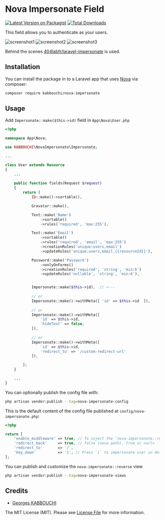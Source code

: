 # Nova Impersonate Field

[![Latest Version on Packagist](https://img.shields.io/packagist/v/kabbouchi/nova-impersonate.svg?style=flat-square)](https://packagist.org/packages/kabbouchi/nova-impersonate)
[![Total Downloads](https://img.shields.io/packagist/dt/kabbouchi/nova-impersonate.svg?style=flat-square)](https://packagist.org/packages/kabbouchi/nova-impersonate)


This field allows you to authenticate as your users.

![screenshot1](https://raw.githubusercontent.com/KABBOUCHI/nova-impersonate/master/docs/screenshot1.png?123)
![screenshot2](https://raw.githubusercontent.com/KABBOUCHI/nova-impersonate/master/docs/screenshot2.png?123)
![screenshot3](https://raw.githubusercontent.com/KABBOUCHI/nova-impersonate/master/docs/screenshot3.png?123)

Behind the scenes [404labfr/laravel-impersonate](https://github.com/404labfr/laravel-impersonate) is used.

## Installation

You can install the package in to a Laravel app that uses [Nova](https://nova.laravel.com) via composer:

```bash
composer require kabbouchi/nova-impersonate
```

## Usage

Add `Impersonate::make($this->id)` field in `App\Nova\User.php`
```php
<?php

namespace App\Nova;

use KABBOUCHI\NovaImpersonate\Impersonate;

...

class User extends Resource
{
	...
	
	public function fields(Request $request)
	{
		return [
			ID::make()->sortable(),

			Gravatar::make(),

			Text::make('Name')
				->sortable()
				->rules('required', 'max:255'),

			Text::make('Email')
				->sortable()
				->rules('required', 'email', 'max:255')
				->creationRules('unique:users,email')
				->updateRules('unique:users,email,{{resourceId}}'),

			Password::make('Password')
				->onlyOnForms()
				->creationRules('required', 'string', 'min:6')
				->updateRules('nullable', 'string', 'min:6'),


			Impersonate::make($this->id),  // <---
			
			// or
			Impersonate::make()->withMeta([ 'id' => $this->id  ]),
			
			// or
			Impersonate::make()->withMeta([
			    'id' => $this->id,
			    'hideText' => false,
			]),
			
			// or
			Impersonate::make()->withMeta([
			    'id' => $this->id,
			    'redirect_to' => '/custom-redirect-url'
			]),

		];
	}

    ...
}
```

You can optionally publish the config file with:
```bash
php artisan vendor:publish --tag=nova-impersonate-config
```

This is the default content of the config file published at `config/nova-impersonate.php`:
```php
<?php

return [
	'enable_middleware' => true, // To inject the 'nova-impersonate::reverse' view in every route when impersonating 
	'redirect_back'     => true, // false (nova path), true or <url>
	'redirect_to'       => '/',
	'key_down'          => 'i', // Press `i` to impersonate user in details page
];
```

You can publish and customize the `nova-impersonate::reverse` view

```bash
php artisan vendor:publish --tag=nova-impersonate-views
```


## Credits

- [Georges KABBOUCHI](https://github.com/kabbouchi)

The MIT License (MIT). Please see [License File](LICENSE.md) for more information.
